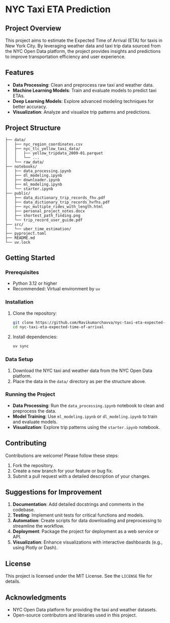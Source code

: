 # NYC Taxi ETA Prediction

## Project Overview
This project aims to estimate the Expected Time of Arrival (ETA) for taxis in New York City. By leveraging weather data and taxi trip data sourced from the NYC Open Data platform, the project provides insights and predictions to improve transportation efficiency and user experience.

## Features
- **Data Processing**: Clean and preprocess raw taxi and weather data.
- **Machine Learning Models**: Train and evaluate models to predict taxi ETAs.
- **Deep Learning Models**: Explore advanced modeling techniques for better accuracy.
- **Visualization**: Analyze and visualize trip patterns and predictions.

## Project Structure
```
├── data/
│   ├── nyc_region_coordinates.csv
│   ├── nyc_tlc_yellow_taxi_data/
│   │   ├── yellow_tripdata_2009-01.parquet
│   │   └── ...
│   └── raw_data/
├── notebooks/
│   ├── data_processing.ipynb
│   ├── dl_modeling.ipynb
│   ├── downloader.ipynb
│   ├── ml_modeling.ipynb
│   └── starter.ipynb
├── public/
│   ├── data_dictionary_trip_records_fhv.pdf
│   ├── data_dictionary_trip_records_hvfhs.pdf
│   ├── nyc_multiple_rides_with_length.html
│   ├── personal_project_notes.docx
│   ├── shortest_path_finding.png
│   └── trip_record_user_guide.pdf
├── src/
│   └── uber_time_estimation/
├── pyproject.toml
├── README.md
└── uv.lock
```

## Getting Started

### Prerequisites
- Python 3.12 or higher
- Recommended: Virtual environment by `uv`

### Installation
1. Clone the repository:
   ```bash
   git clone https://github.com/Ravikumarchavva/nyc-taxi-eta-expected-time-of-arrival.git
   cd nyc-taxi-eta-expected-time-of-arrival
   ```
2. Install dependencies:
   ```bash
   uv sync
   ```

### Data Setup
1. Download the NYC taxi and weather data from the NYC Open Data platform.
2. Place the data in the `data/` directory as per the structure above.

### Running the Project
- **Data Processing**: Run the `data_processing.ipynb` notebook to clean and preprocess the data.
- **Model Training**: Use `ml_modeling.ipynb` or `dl_modeling.ipynb` to train and evaluate models.
- **Visualization**: Explore trip patterns using the `starter.ipynb` notebook.

## Contributing
Contributions are welcome! Please follow these steps:
1. Fork the repository.
2. Create a new branch for your feature or bug fix.
3. Submit a pull request with a detailed description of your changes.

## Suggestions for Improvement
1. **Documentation**: Add detailed docstrings and comments in the codebase.
2. **Testing**: Implement unit tests for critical functions and models.
3. **Automation**: Create scripts for data downloading and preprocessing to streamline the workflow.
4. **Deployment**: Package the project for deployment as a web service or API.
5. **Visualization**: Enhance visualizations with interactive dashboards (e.g., using Plotly or Dash).

## License
This project is licensed under the MIT License. See the `LICENSE` file for details.

## Acknowledgments
- NYC Open Data platform for providing the taxi and weather datasets.
- Open-source contributors and libraries used in this project.